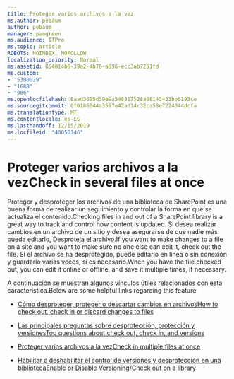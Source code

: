 ```yaml
---
title: Proteger varios archivos a la vez
ms.author: pebaum
author: pebaum
manager: pamgreen
ms.audience: ITPro
ms.topic: article
ROBOTS: NOINDEX, NOFOLLOW
localization_priority: Normal
ms.assetid: 854014b6-39a2-4b76-a696-ecc3ab7251fd
ms.custom:
- "5300029"
- "1688"
- "986"
ms.openlocfilehash: 8aad3695d59e9a548817528a68143433be6193ce
ms.sourcegitcommit: 0f0186044a3597e42ad14c32ca58e7224344dcfa
ms.translationtype: MT
ms.contentlocale: es-ES
ms.lasthandoff: 12/15/2019
ms.locfileid: "40050146"
---
```

# <a name="check-in-several-files-at-once"></a><span data-ttu-id="21096-102">Proteger varios archivos a la vez</span><span class="sxs-lookup"><span data-stu-id="21096-102">Check in several files at once</span></span>

<span data-ttu-id="21096-103">Proteger y desproteger los archivos de una biblioteca de SharePoint es una buena forma de realizar un seguimiento y controlar la forma en que se actualiza el contenido.</span><span class="sxs-lookup"><span data-stu-id="21096-103">Checking files in and out of a SharePoint library is a great way to track and control how content is updated.</span></span> <span data-ttu-id="21096-104">Si desea realizar cambios en un archivo de un sitio y desea asegurarse de que nadie más pueda editarlo, Desproteja el archivo.</span><span class="sxs-lookup"><span data-stu-id="21096-104">If you want to make changes to a file on a site and you want to make sure no one else can edit it, check out the file.</span></span> <span data-ttu-id="21096-105">Si el archivo se ha desprotegido, puede editarlo en línea o sin conexión y guardarlo varias veces, si es necesario.</span><span class="sxs-lookup"><span data-stu-id="21096-105">When you have the file checked out, you can edit it online or offline, and save it multiple times, if necessary.</span></span>

<span data-ttu-id="21096-106">A continuación se muestran algunos vínculos útiles relacionados con esta característica.</span><span class="sxs-lookup"><span data-stu-id="21096-106">Below are some helpful links regarding this feature.</span></span>

- [<span data-ttu-id="21096-107">Cómo desproteger, proteger o descartar cambios en archivos</span><span class="sxs-lookup"><span data-stu-id="21096-107">How to check out, check in or discard changes to files</span></span>](https://support.office.com/article/check-out-check-in-or-discard-changes-to-files-in-a-library-7e2c12a9-a874-4393-9511-1378a700f6de)

- [<span data-ttu-id="21096-108">Las principales preguntas sobre desprotección, protección y versiones</span><span class="sxs-lookup"><span data-stu-id="21096-108">Top questions about check out, check in, and versions</span></span>](https://support.office.com/article/Top-questions-about-check-out-check-in-and-versions-7E941339-E972-4C7A-A79A-80A1FCF84076)

- [<span data-ttu-id="21096-109">Proteger varios archivos a la vez</span><span class="sxs-lookup"><span data-stu-id="21096-109">Check in multiple files at once</span></span>](https://support.office.com/article/check-out-check-in-or-discard-changes-to-files-in-a-library-7e2c12a9-a874-4393-9511-1378a700f6de)

- [<span data-ttu-id="21096-110">Habilitar o deshabilitar el control de versiones y desprotección en una biblioteca</span><span class="sxs-lookup"><span data-stu-id="21096-110">Enable or Disable Versioning/Check out on a library</span></span>](https://support.office.com/article/enable-and-configure-versioning-for-a-list-or-library-1555d642-23ee-446a-990a-bcab618c7a37)

  
